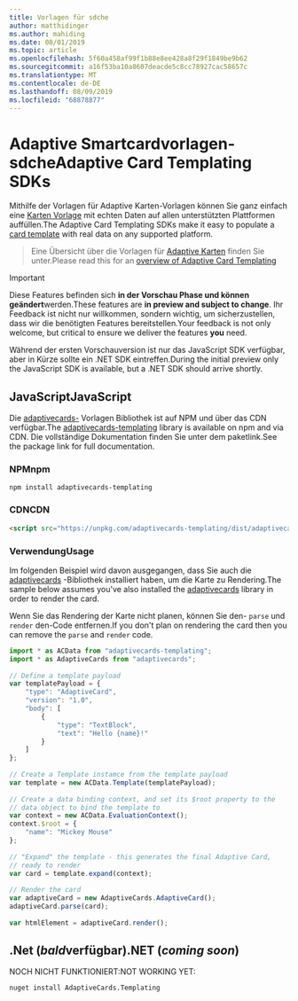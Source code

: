 ```yaml
---
title: Vorlagen für sdche
author: matthidinger
ms.author: mahiding
ms.date: 08/01/2019
ms.topic: article
ms.openlocfilehash: 5f60a458af99f1b88e8ee428a8f29f1849be9b62
ms.sourcegitcommit: a16f53ba10a8607deacde5c8cc78927cac58657c
ms.translationtype: MT
ms.contentlocale: de-DE
ms.lasthandoff: 08/09/2019
ms.locfileid: "68878877"
---
```

# <a name="adaptive-card-templating-sdks"></a><span data-ttu-id="75e47-102">Adaptive Smartcardvorlagen-sdche</span><span class="sxs-lookup"><span data-stu-id="75e47-102">Adaptive Card Templating SDKs</span></span>

<span data-ttu-id="75e47-103">Mithilfe der Vorlagen für Adaptive Karten-Vorlagen können Sie ganz einfach eine [Karten Vorlage](language.md) mit echten Daten auf allen unterstützten Plattformen auffüllen.</span><span class="sxs-lookup"><span data-stu-id="75e47-103">The Adaptive Card Templating SDKs make it easy to populate a [card template](language.md) with real data on any supported platform.</span></span>

> <span data-ttu-id="75e47-104">Eine Übersicht über die Vorlagen für [Adaptive Karten](index.md) finden Sie unter.</span><span class="sxs-lookup"><span data-stu-id="75e47-104">Please read this for an [overview of Adaptive Card Templating](index.md)</span></span>

> [!IMPORTANT] 
> 
> <span data-ttu-id="75e47-105">Diese Features befinden sich **in der Vorschau Phase und können geändert**werden.</span><span class="sxs-lookup"><span data-stu-id="75e47-105">These features are **in preview and subject to change**.</span></span> <span data-ttu-id="75e47-106">Ihr Feedback ist nicht nur willkommen, sondern wichtig, um sicherzustellen, dass wir die benötigten Features bereitstellen.</span><span class="sxs-lookup"><span data-stu-id="75e47-106">Your feedback is not only welcome, but  critical to ensure we deliver the features **you** need.</span></span>
> 
> <span data-ttu-id="75e47-107">Während der ersten Vorschauversion ist nur das JavaScript SDK verfügbar, aber in Kürze sollte ein .NET SDK eintreffen.</span><span class="sxs-lookup"><span data-stu-id="75e47-107">During the initial preview only the JavaScript SDK is available, but a .NET SDK should arrive shortly.</span></span>

## <a name="javascript"></a><span data-ttu-id="75e47-108">JavaScript</span><span class="sxs-lookup"><span data-stu-id="75e47-108">JavaScript</span></span>

<span data-ttu-id="75e47-109">Die [adaptivecards-](https://www.npmjs.com/package/adaptivecards-templating) Vorlagen Bibliothek ist auf NPM und über das CDN verfügbar.</span><span class="sxs-lookup"><span data-stu-id="75e47-109">The [adaptivecards-templating](https://www.npmjs.com/package/adaptivecards-templating) library is available on npm and via CDN.</span></span> <span data-ttu-id="75e47-110">Die vollständige Dokumentation finden Sie unter dem paketlink.</span><span class="sxs-lookup"><span data-stu-id="75e47-110">See the package link for full documentation.</span></span>

### <a name="npm"></a><span data-ttu-id="75e47-111">NPM</span><span class="sxs-lookup"><span data-stu-id="75e47-111">npm</span></span>

```console
npm install adaptivecards-templating
```

### <a name="cdn"></a><span data-ttu-id="75e47-112">CDN</span><span class="sxs-lookup"><span data-stu-id="75e47-112">CDN</span></span>

```html
<script src="https://unpkg.com/adaptivecards-templating/dist/adaptivecards-templating.min.js"></script>
``` 

### <a name="usage"></a><span data-ttu-id="75e47-113">Verwendung</span><span class="sxs-lookup"><span data-stu-id="75e47-113">Usage</span></span>

<span data-ttu-id="75e47-114">Im folgenden Beispiel wird davon ausgegangen, dass Sie auch die [adaptivecards](https://www.npmjs.com/package/adaptivecards) -Bibliothek installiert haben, um die Karte zu Rendering.</span><span class="sxs-lookup"><span data-stu-id="75e47-114">The sample below assumes you've also installed the [adaptivecards](https://www.npmjs.com/package/adaptivecards) library in order to render the card.</span></span> 

<span data-ttu-id="75e47-115">Wenn Sie das Rendering der Karte nicht planen, können Sie den- `parse` und `render` den-Code entfernen.</span><span class="sxs-lookup"><span data-stu-id="75e47-115">If you don't plan on rendering the card then you can remove the `parse` and `render` code.</span></span> 

```js
import * as ACData from "adaptivecards-templating";
import * as AdaptiveCards from "adaptivecards";
 
// Define a template payload
var templatePayload = {
    "type": "AdaptiveCard",
    "version": "1.0",
    "body": [
        {
            "type": "TextBlock",
            "text": "Hello {name}!"
        }
    ]
};
 
// Create a Template instamce from the template payload
var template = new ACData.Template(templatePayload);
 
// Create a data binding context, and set its $root property to the
// data object to bind the template to
var context = new ACData.EvaluationContext();
context.$root = {
    "name": "Mickey Mouse"
};
 
// "Expand" the template - this generates the final Adaptive Card,
// ready to render
var card = template.expand(context);
 
// Render the card
var adaptiveCard = new AdaptiveCards.AdaptiveCard();
adaptiveCard.parse(card);
 
var htmlElement = adaptiveCard.render();
```

## <a name="net-coming-soon"></a><span data-ttu-id="75e47-116">.Net (*bald*verfügbar)</span><span class="sxs-lookup"><span data-stu-id="75e47-116">.NET (*coming soon*)</span></span>

<span data-ttu-id="75e47-117">NOCH NICHT FUNKTIONIERT:</span><span class="sxs-lookup"><span data-stu-id="75e47-117">NOT WORKING YET:</span></span> 

```console
nuget install AdaptiveCards.Templating
```
